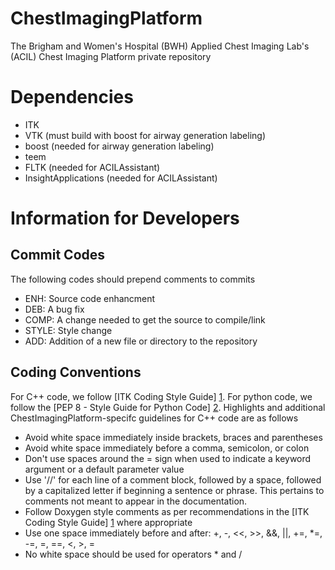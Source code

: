 ChestImagingPlatform
====================

The Brigham and Women's Hospital (BWH) Applied Chest Imaging Lab's (ACIL) Chest Imaging Platform private repository


Dependencies
============

* ITK 
* VTK (must build with boost for airway generation labeling) 
* boost (needed for airway generation labeling) 
* teem 
* FLTK (needed for ACILAssistant)
* InsightApplications (needed for ACILAssistant)

Information for Developers
==========================

Commit Codes
------------
The following codes should prepend comments to commits

* ENH: Source code enhancment
* DEB: A bug fix
* COMP: A change needed to get the source to compile/link
* STYLE: Style change
* ADD: Addition of a new file or directory to the repository

Coding Conventions
------------------

For C++ code, we follow [ITK Coding Style Guide] [1]. For python code, we follow the [PEP 8 - Style Guide for Python Code] [2]. Highlights and additional ChestImagingPlatform-specifc guidelines for C++ code are as follows

* Avoid white space immediately inside brackets, braces and parentheses
* Avoid white space immediately before a comma, semicolon, or colon
* Don't use spaces around the = sign when used to indicate a keyword argument or a default parameter value
* Use '//' for each line of a comment block, followed by a space, followed by a capitalized letter if beginning a sentence or phrase. This pertains to comments not meant to appear in the documentation.
* Follow Doxygen style comments as per recommendations in the [ITK Coding Style Guide] [1] where appropriate
* Use one space immediately before and after: +, -, <<, >>, &&, ||, +=, *=, -=, \=, ==, <, >, =
* No white space should be used for operators * and /

[1]: http://www.vtk.org/Wiki/ITK/Coding_Style_Guide  "ITK Coding Style Guide"
[2]: http://www.python.org/dev/peps/pep-0008/        "PEP 8"

